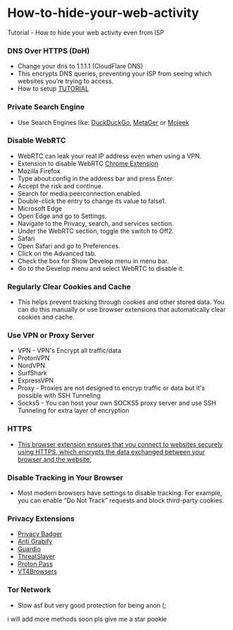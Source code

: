 # How-to-hide-your-web-activity
Tutorial - How to hide your web activity even from ISP

### DNS Over HTTPS (DoH)
- Change your dns to 1.1.1.1 (CloudFlare DNS)
- This encrypts DNS queries, preventing your ISP from seeing which websites you’re trying to access.
- How to setup [TUTORIAL](https://developers.cloudflare.com/1.1.1.1/encryption/dns-over-https/encrypted-dns-browsers/)

### Private Search Engine
- Use Search Engines like: [DuckDuckGo](https://duckduckgo.com/), [MetaGer](https://metager.org/) or [Mojeek](https://www.mojeek.com/)

### Disable WebRTC
- WebRTC can leak your real IP address even when using a VPN.
- Extension to disable WebRTC [Chrome Extension](https://chromewebstore.google.com/detail/webrtc-control/fjkmabmdepjfammlpliljpnbhleegehm?hl=en-US&utm_source=ext_sidebar)
- Mozilla Firefox
- Type about:config in the address bar and press Enter.
- Accept the risk and continue.
- Search for media.peerconnection.enabled.
- Double-click the entry to change its value to false1.
- Microsoft Edge
- Open Edge and go to Settings.
- Navigate to the Privacy, search, and services section.
- Under the WebRTC section, toggle the switch to Off2.
- Safari
- Open Safari and go to Preferences.
- Click on the Advanced tab.
- Check the box for Show Develop menu in menu bar.
- Go to the Develop menu and select WebRTC to disable it.

### Regularly Clear Cookies and Cache
- This helps prevent tracking through cookies and other stored data. You can do this manually or use browser extensions that automatically clear cookies and cache.

### Use VPN or Proxy Server

- VPN - VPN's Encrypt all traffic/data
 - ProtonVPN
 - NordVPN
 - SurfShark
 - ExpressVPN
- Proxy - Proxies are not designed to encryp traffic or data but it's possible with SSH Tunneling
 - Socks5 - You can host your own SOCKS5 proxy server and use SSH Tunneling for extra layer of encryption 

### HTTPS
- [This browser extension ensures that you connect to websites securely using HTTPS, which encrypts the data exchanged between your browser and the website.](https://chromewebstore.google.com/detail/smart-https/cmleijjdpceldbelpnpkddofmcmcaknm?hl=en-US&utm_source=ext_sidebar)

### Disable Tracking in Your Browser
- Most modern browsers have settings to disable tracking. For example, you can enable “Do Not Track” requests and block third-party cookies.

### Privacy Extensions
- [Privacy Badger](https://chromewebstore.google.com/detail/privacy-badger/pkehgijcmpdhfbdbbnkijodmdjhbjlgp?hl=en-US&utm_source=ext_sidebar)
- [Anti Grabify](https://chromewebstore.google.com/detail/anti-grabify/mdiikcjojbiohaoechokgkdiodcfokpn?hl=en-US&utm_source=ext_sidebar)
- [Guardio](https://chromewebstore.google.com/detail/anti-grabify/mdiikcjojbiohaoechokgkdiodcfokpn?hl=en-US&utm_source=ext_sidebar)
- [ThreatSlayer](https://chromewebstore.google.com/detail/threatslayer-security-phi/mgcmocglffknmbhhfjihifeldhghihpj?hl=en-US&utm_source=ext_sidebar)
- [Proton Pass](https://chromewebstore.google.com/detail/proton-pass-free-password/ghmbeldphafepmbegfdlkpapadhbakde?hl=en-US&utm_source=ext_sidebar)
- [VT4Browsers](https://chromewebstore.google.com/detail/vt4browsers/efbjojhplkelaegfbieplglfidafgoka?hl=en-US&utm_source=ext_sidebar)

### Tor Network
- Slow asf but very good protection for being anon (;

i will add more methods soon pls give me a star pookie
